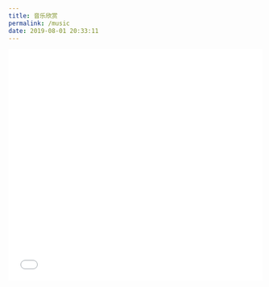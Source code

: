 ```yaml
---
title: 音乐欣赏
permalink: /music
date: 2019-08-01 20:33:11
---
```


<iframe frameborder="no" border="0" marginwidth="0" marginheight="0" width="100%" height="460" src="//music.163.com/outchain/player?type=0&id=2912459591&auto=1&height=430"></iframe>

